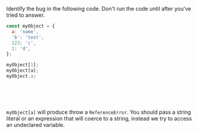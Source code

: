 Identify the bug in the following code. Don't run the code until after you've tried to answer.

```js
const myObject = {
  a: 'name',
  'b': 'test',
  123: 'c',
  1: 'd',
};

myObject[1];
myObject[a];
myObject.a;
```

<br>
<br>
<br>

`myObject[a]` will produce throw a `ReferenceError`. You should pass a string literal or an expression that will coerce to a string, instead we try to access an undeclared variable.
